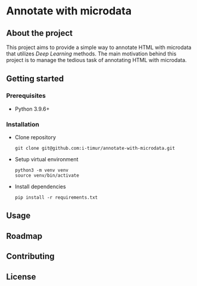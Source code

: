 # Annotate with microdata

## About the project

This project aims to provide a simple way to annotate HTML with microdata that utilizes *Deep Learning* methods.
The main motivation behind this project is to manage the tedious task of annotating HTML with microdata.

## Getting started

### Prerequisites

- Python 3.9.6+

### Installation

- Clone repository
    ```shell
    git clone git@github.com:i-timur/annotate-with-microdata.git
    ```
- Setup virtual environment
    ```shell
    python3 -m venv venv
    source venv/bin/activate
    ```
- Install dependencies
    ```shell
    pip install -r requirements.txt
    ```

## Usage

## Roadmap

## Contributing

## License
